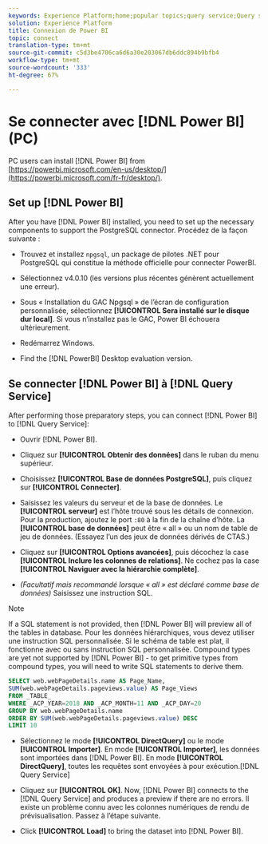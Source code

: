 ```yaml
---
keywords: Experience Platform;home;popular topics;query service;Query service;Power BI;power bi;connect to query service;
solution: Experience Platform
title: Connexion de Power BI
topic: connect
translation-type: tm+mt
source-git-commit: c5d3be4706ca6d6a30e203067db6ddc894b9bfb4
workflow-type: tm+mt
source-wordcount: '333'
ht-degree: 67%

---
```



# Se connecter avec [!DNL Power BI] (PC)

PC users can install [!DNL Power BI] from [https://powerbi.microsoft.com/en-us/desktop/](https://powerbi.microsoft.com/fr-fr/desktop/).

## Set up [!DNL Power BI]

After you have [!DNL Power BI] installed, you need to set up the necessary components to support the PostgreSQL connector. Procédez de la façon suivante :

- Trouvez et installez `npgsql`, un package de pilotes .NET pour PostgreSQL qui constitue la méthode officielle pour connecter PowerBI.

- Sélectionnez v4.0.10 (les versions plus récentes génèrent actuellement une erreur).

- Sous « Installation du GAC Npgsql » de l’écran de configuration personnalisée, sélectionnez **[!UICONTROL Sera installé sur le disque dur local]**. Si vous n’installez pas le GAC, Power BI échouera ultérieurement.

- Redémarrez Windows.

- Find the [!DNL PowerBI] Desktop evaluation version.

## Se connecter [!DNL Power BI] à [!DNL Query Service]

After performing those preparatory steps, you can connect [!DNL Power BI] to [!DNL Query Service]:

- Ouvrir [!DNL Power BI].

- Cliquez sur **[!UICONTROL Obtenir des données]** dans le ruban du menu supérieur.

- Choisissez **[!UICONTROL Base de données PostgreSQL]**, puis cliquez sur **[!UICONTROL Connecter]**.

- Saisissez les valeurs du serveur et de la base de données. Le **[!UICONTROL serveur]** est l’hôte trouvé sous les détails de connexion. Pour la production, ajoutez le port `:80` à la fin de la chaîne d’hôte. La **[!UICONTROL base de données]** peut être « all » ou un nom de table de jeu de données. (Essayez l’un des jeux de données dérivés de CTAS.)

- Cliquez sur **[!UICONTROL Options avancées]**, puis décochez la case **[!UICONTROL Inclure les colonnes de relations]**. Ne cochez pas la case **[!UICONTROL Naviguer avec la hiérarchie complète]**.

- *(Facultatif mais recommandé lorsque « all » est déclaré comme base de données)* Saisissez une instruction SQL.

>[!NOTE]
>
>If a SQL statement is not provided, then [!DNL Power BI] will preview all of the tables in database. Pour les données hiérarchiques, vous devez utiliser une instruction SQL personnalisée. Si le schéma de table est plat, il fonctionne avec ou sans instruction SQL personnalisée. Compound types are yet not supported by [!DNL Power BI] - to get primitive types from compound types, you will need to write SQL statements to derive them.

```sql
SELECT web.webPageDetails.name AS Page_Name, 
SUM(web.webPageDetails.pageviews.value) AS Page_Views 
FROM _TABLE_ 
WHERE _ACP_YEAR=2018 AND _ACP_MONTH=11 AND _ACP_DAY=20 
GROUP BY web.webPageDetails.name 
ORDER BY SUM(web.webPageDetails.pageviews.value) DESC 
LIMIT 10
```

- Sélectionnez le mode **[!UICONTROL DirectQuery]** ou le mode **[!UICONTROL Importer]**. En mode **[!UICONTROL Importer]**, les données sont importées dans [!DNL Power BI]. En mode **[!UICONTROL DirectQuery]**, toutes les requêtes sont envoyées à pour exécution.[!DNL Query Service]

- Cliquez sur **[!UICONTROL OK]**. Now, [!DNL Power BI] connects to the [!DNL Query Service] and produces a preview if there are no errors. Il existe un problème connu avec les colonnes numériques de rendu de prévisualisation. Passez à l’étape suivante.

- Click **[!UICONTROL Load]** to bring the dataset into [!DNL Power BI].
